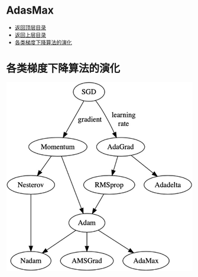 # AdasMax

- [返回顶层目录](../../README.md#目录)
- [返回上层目录](gradient-descent-algorithm.md)
- [各类梯度下降算法的演化](#各类梯度下降算法的演化)



# 各类梯度下降算法的演化

![revolution-of-gradient-descent](pic/revolution-of-gradient-descent.jpeg)




